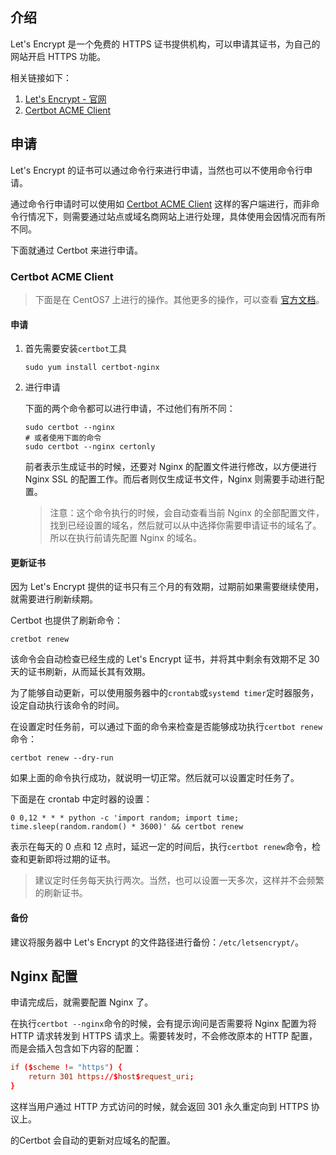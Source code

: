 ## 介绍

Let's Encrypt 是一个免费的 HTTPS 证书提供机构，可以申请其证书，为自己的网站开启 HTTPS 功能。

相关链接如下：

1. [Let's Encrypt - 官网](https://letsencrypt.org/getting-started/)
2. [Certbot ACME Client](https://certbot.eff.org/)


## 申请

Let's Encrypt 的证书可以通过命令行来进行申请，当然也可以不使用命令行申请。

通过命令行申请时可以使用如 [Certbot ACME Client](https://certbot.eff.org/) 这样的客户端进行，而非命令行情况下，则需要通过站点或域名商网站上进行处理，具体使用会因情况而有所不同。

下面就通过 Certbot 来进行申请。

### Certbot ACME Client

> 下面是在 CentOS7 上进行的操作。其他更多的操作，可以查看 [官方文档](https://certbot.eff.org/docs/)。

#### 申请

1. 首先需要安装`certbot`工具

    ```shell
    sudo yum install certbot-nginx
     ```

2. 进行申请

    下面的两个命令都可以进行申请，不过他们有所不同：
    
    ```shell
    sudo certbot --nginx
    # 或者使用下面的命令
    sudo certbot --nginx certonly
    ```

    前者表示生成证书的时候，还要对 Nginx 的配置文件进行修改，以方便进行 Nginx SSL 的配置工作。而后者则仅生成证书文件，Nginx 则需要手动进行配置。
    
    > 注意：这个命令执行的时候，会自动查看当前 Nginx 的全部配置文件，找到已经设置的域名，然后就可以从中选择你需要申请证书的域名了。所以在执行前请先配置 Nginx 的域名。

#### 更新证书

因为 Let's Encrypt 提供的证书只有三个月的有效期，过期前如果需要继续使用，就需要进行刷新续期。

Certbot 也提供了刷新命令：

```shell
cretbot renew
```

该命令会自动检查已经生成的 Let's Encrypt 证书，并将其中剩余有效期不足 30 天的证书刷新，从而延长其有效期。

为了能够自动更新，可以使用服务器中的`crontab`或`systemd timer`定时器服务，设定自动执行该命令的时间。

在设置定时任务前，可以通过下面的命令来检查是否能够成功执行`certbot renew`命令：

```shell
certbot renew --dry-run
```

如果上面的命令执行成功，就说明一切正常。然后就可以设置定时任务了。

下面是在 crontab 中定时器的设置：

```
0 0,12 * * * python -c 'import random; import time; time.sleep(random.random() * 3600)' && certbot renew
```

表示在每天的 0 点和 12 点时，延迟一定的时间后，执行`certbot renew`命令，检查和更新即将过期的证书。

> 建议定时任务每天执行两次。当然，也可以设置一天多次，这样并不会频繁的刷新证书。

#### 备份

建议将服务器中 Let's Encrypt 的文件路径进行备份：`/etc/letsencrypt/`。

## Nginx 配置

申请完成后，就需要配置 Nginx 了。

在执行`certbot --nginx`命令的时候，会有提示询问是否需要将 Nginx 配置为将 HTTP 请求转发到 HTTPS 请求上。需要转发时，不会修改原本的 HTTP 配置，而是会插入包含如下内容的配置：

```conf
if ($scheme != "https") {
    return 301 https://$host$request_uri;
}
```

这样当用户通过 HTTP 方式访问的时候，就会返回 301 永久重定向到 HTTPS 协议上。


的Certbot 会自动的更新对应域名的配置。


